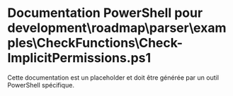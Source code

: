 # Documentation PowerShell pour development\roadmap\parser\examples\CheckFunctions\Check-ImplicitPermissions.ps1

Cette documentation est un placeholder et doit être générée par un outil PowerShell spécifique.
